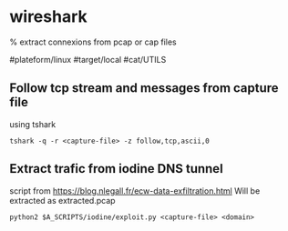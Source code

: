 # wireshark

% extract connexions from pcap or cap files

#plateform/linux #target/local #cat/UTILS

## Follow tcp stream and messages from capture file
using tshark
```
tshark -q -r <capture-file> -z follow,tcp,ascii,0
```

## Extract trafic from iodine DNS tunnel
script from https://blog.nlegall.fr/ecw-data-exfiltration.html
Will be extracted as extracted.pcap
```
python2 $A_SCRIPTS/iodine/exploit.py <capture-file> <domain>
```